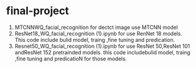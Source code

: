# final-project
1. MTCNNWQ_facial_recognition for dectct image use MTCNN model
2. ResNet18_WQ_facial_recognition (1).ipynb for use RenNet 18 models. This code include bulid model, traing ,fine tuning and predication.
3. Resnet50_WQ_facial_recognition (1).ipynb for use ResNet 50,ResNet 101 andResNet 152 pretrainded models. this code includebulid model, traing ,fine tuning and predicatioN for those models.
